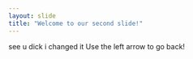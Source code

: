 ```yaml
---
layout: slide
title: "Welcome to our second slide!"
---
```

see u dick i changed it
Use the left arrow to go back!
